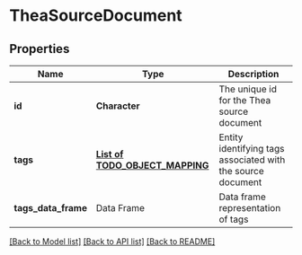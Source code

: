 # TheaSourceDocument

[//]: # (CLASS:IntrinioSDK::TheaSourceDocument)

[//]: # (KIND:object)

## Properties

[//]: # (START_DEFINITION)

Name | Type | Description
------------ | ------------- | -------------
**id** | **Character** | The unique id for the Thea source document &nbsp;
**tags** | [**List of TODO_OBJECT_MAPPING**](TODO_OBJECT_MAPPING.md) | Entity identifying tags associated with the source document &nbsp;
**tags_data_frame** | Data Frame | Data frame representation of tags

[//]: # (END_DEFINITION)


[//]: # (CONTAINED_CLASS:IntrinioSDK::TODO_OBJECT_MAPPING)


[[Back to Model list]](../README.md#documentation-for-models) [[Back to API list]](../README.md#documentation-for-api-endpoints) [[Back to README]](../README.md)



